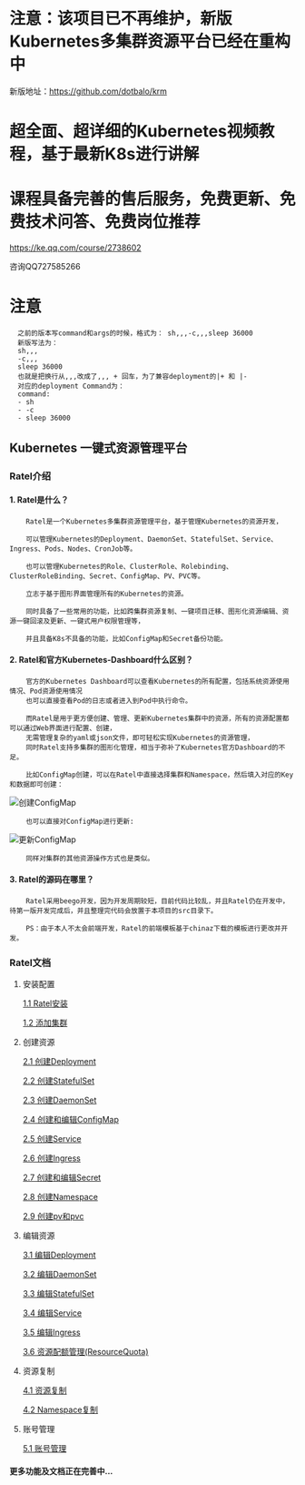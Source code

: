 
# 注意：该项目已不再维护，新版Kubernetes多集群资源平台已经在重构中

新版地址：https://github.com/dotbalo/krm

# 超全面、超详细的Kubernetes视频教程，基于最新K8s进行讲解
# 课程具备完善的售后服务，免费更新、免费技术问答、免费岗位推荐
https://ke.qq.com/course/2738602

咨询QQ727585266

# 注意
````
  之前的版本写command和args的时候，格式为： sh,,,-c,,,sleep 36000
  新版写法为：
  sh,,,
  -c,,,
  sleep 36000
  也就是把换行从,,,改成了,,, + 回车，为了兼容deployment的|+ 和 |-
  对应的deployment Command为：
  command:
  - sh
  - -c
  - sleep 36000
````

## Kubernetes 一键式资源管理平台

### Ratel介绍

#### 1. Ratel是什么？
````
    Ratel是一个Kubernetes多集群资源管理平台，基于管理Kubernetes的资源开发，

    可以管理Kubernetes的Deployment、DaemonSet、StatefulSet、Service、Ingress、Pods、Nodes、CronJob等。

    也可以管理Kubernetes的Role、ClusterRole、Rolebinding、ClusterRoleBinding、Secret、ConfigMap、PV、PVC等。

    立志于基于图形界面管理所有的Kubernetes的资源。
    
    同时具备了一些常用的功能，比如跨集群资源复制、一键项目迁移、图形化资源编辑、资源一键回滚及更新、一键式用户权限管理等，
    
    并且具备K8s不具备的功能，比如ConfigMap和Secret备份功能。
````

#### 2. Ratel和官方Kubernetes-Dashboard什么区别？

````
    官方的Kubernetes Dashboard可以查看Kubernetes的所有配置，包括系统资源使用情况、Pod资源使用情况
    也可以直接查看Pod的日志或者进入到Pod中执行命令。
    
    而Ratel是用于更方便创建、管理、更新Kubernetes集群中的资源，所有的资源配置都可以通过Web界面进行配置、创建，
    无需管理复杂的yaml或json文件，即可轻松实现Kubernetes的资源管理，
    同时Ratel支持多集群的图形化管理，相当于弥补了Kubernetes官方Dashboard的不足。

    比如ConfigMap创建，可以在Ratel中直接选择集群和Namespace，然后填入对应的Key和数据即可创建：
````
        
![创建ConfigMap](https://github.com/dotbalo/ratel-doc/blob/master/images/create-cm.png)

````
    也可以直接对ConfigMap进行更新:
````
        
![更新ConfigMap](https://github.com/dotbalo/ratel-doc/blob/master/images/update-cm.png)

````
    同样对集群的其他资源操作方式也是类似。
````

#### 3. Ratel的源码在哪里？

````
    Ratel采用beego开发，因为开发周期较短，目前代码比较乱，并且Ratel仍在开发中，待第一版开发完成后，并且整理完代码会放置于本项目的src目录下。
    
    PS：由于本人不太会前端开发，Ratel的前端模板基于chinaz下载的模板进行更改并开发。
````

### Ratel文档

1. 安装配置

    [1.1 Ratel安装](https://github.com/dotbalo/ratel-doc/blob/master/cluster/Install.md)
    
    [1.2 添加集群](https://github.com/dotbalo/ratel-doc/blob/master/cluster/addCluster.md)
    
2. 创建资源
    
    [2.1 创建Deployment](https://github.com/dotbalo/ratel-doc/blob/master/deployment/create-deployment.md)
    
    [2.2 创建StatefulSet](https://github.com/dotbalo/ratel-doc/blob/master/statefulset/create-statefulset.md)
    
    [2.3 创建DaemonSet](https://github.com/dotbalo/ratel-doc/blob/master/daemonset/create-daemonset.md)
    
    [2.4 创建和编辑ConfigMap](https://github.com/dotbalo/ratel-doc/blob/master/configmap/create-configmap.md)
    
    [2.5 创建Service](https://github.com/dotbalo/ratel-doc/blob/master/service/create-service.md)
    
    [2.6 创建Ingress](https://github.com/dotbalo/ratel-doc/blob/master/ingress/create-ingress.md)
    
    [2.7 创建和编辑Secret](https://github.com/dotbalo/ratel-doc/blob/master/secret/create-secret.md)
    
    [2.8 创建Namespace](https://github.com/dotbalo/ratel-doc/blob/master/namespace/create-namespace.md)
    
    [2.9 创建pv和pvc](https://github.com/dotbalo/ratel-doc/blob/master/pvpvc/create-pvpvc.md)
    
    
3. 编辑资源
    
    [3.1 编辑Deployment](https://github.com/dotbalo/ratel-doc/blob/master/deployment/edit-deployment.md)
    
    [3.2 编辑DaemonSet](https://github.com/dotbalo/ratel-doc/blob/master/deployment/edit-daemonset.md)
    
    [3.3 编辑StatefulSet](https://github.com/dotbalo/ratel-doc/blob/master/deployment/edit-statefulset.md)
    
    [3.4 编辑Service](https://github.com/dotbalo/ratel-doc/blob/master/service/edit-service.md)
    
    [3.5 编辑Ingress](https://github.com/dotbalo/ratel-doc/blob/master/ingress/edit-ingress.md)
    
    [3.6 资源配额管理(ResourceQuota)](https://github.com/dotbalo/ratel-doc/blob/master/namespace/create-rq.md)
    
4. 资源复制

    [4.1 资源复制](https://github.com/dotbalo/ratel-doc/blob/master/deployment/copy-resource.md)

    [4.2 Namespace复制](https://github.com/dotbalo/ratel-doc/blob/master/namespace/copy-resource.md)
    
5. 账号管理
    
    [5.1 账号管理](https://github.com/dotbalo/ratel-doc/blob/master/users/users.md)
    
#### 更多功能及文档正在完善中...

